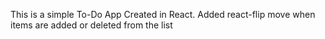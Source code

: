 This is a simple To-Do App Created in React. Added react-flip move when items are added or deleted from the list
